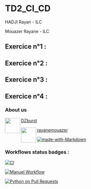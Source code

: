 # TD2_CI_CD

HADJI Rayan - ILC

Mouazer Rayane - ILC

## Exercice n°1 :

## Exercice n°2 :

## Exercice n°3 : 

## Exercice n°4 :

### About us
[DZburst](https://github.com/DZburst)
<a href="url"><img src="https://avatars.githubusercontent.com/u/115188188?v=4" align="left" height="50" width="50" ></a>

[rayanemouazer](https://github.com/rayanemouazer)
<a href="url"><img src="https://avatars.githubusercontent.com/u/123754563?s=400&u=722c3e59b954407c8b423b7ebb8b3e3599aa0980&v=4" align="left" height="50" width="50" ></a>

[![made-with-Markdown](https://img.shields.io/badge/Made%20with-Markdown-1f425f.svg)](http://commonmark.org)

### Workflows status badges :

[![CI](https://github.com/DZburst/4A_ILC_TD2_CI_CD/actions/workflows/Exo_1.yml/badge.svg?branch=main&event=push)](https://github.com/DZburst/4A_ILC_TD2_CI_CD/TD2_Git_Actions/actions/workflows/Exo_1.yml)

[![Manuel Workflow](https://github.com/DZburst/4A_ILC_TD2_CI_CD/actions/workflows/exo_2.yml/badge.svg?branch=main)](https://github.com/DZburst/4A_ILC_TD2_CI_CD/TD2_Git_Actions/actions/workflows/exo_2.yml)

[![Python on Pull Requests](https://github.com/DZburst/4A_ILC_TD2_CI_CD/actions/workflows/Exo_3.yml/badge.svg?branch=main&event=pull_request)](https://github.com/DZburst/4A_ILC_TD2_CI_CD/TD2_Git_Actions/actions/workflows/Exo_3.yml)
